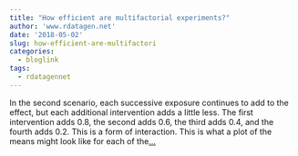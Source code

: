 ```yaml
---
title: "How efficient are multifactorial experiments?"
author: 'www.rdatagen.net'
date: '2018-05-02'
slug: how-efficient-are-multifactori
categories:
  - bloglink
tags:
  - rdatagennet
---
```


In the second scenario, each successive exposure continues to add to the effect, but each additional intervention adds a little less. The first intervention adds 0.8, the second adds 0.6, the third adds 0.4, and the fourth adds 0.2. This is a form of interaction. This is what a plot of the means might look like for each of the[... <i class="fas fa-external-link-alt"></i>](https://www.rdatagen.net/post/so-how-efficient-are-multifactorial-experiments-part/)


